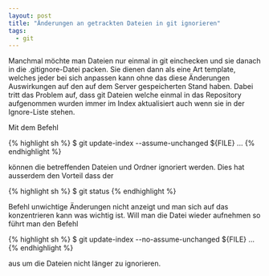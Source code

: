 ```yaml
---
layout: post
title: "Änderungen an getrackten Dateien in git ignorieren"
tags:
  - git
---
```


Manchmal möchte man Dateien nur einmal in git einchecken und sie danach in die
.gitignore-Datei packen. Sie dienen dann als eine Art template, welches jeder
bei sich anpassen kann ohne das diese Änderungen Auswirkungen auf den auf dem
Server gespeicherten Stand haben. Dabei tritt das Problem auf, dass git Dateien
welche einmal in das Repository aufgenommen wurden immer im Index aktualisiert
auch wenn sie in der Ignore-Liste stehen.

Mit dem Befehl

{% highlight sh %}
$ git update-index --assume-unchanged ${FILE} ...
{% endhighlight %}

können die betreffenden Dateien und Ordner ignoriert werden. Dies hat ausserdem
den Vorteil dass der

{% highlight sh %}
$ git status
{% endhighlight %}

Befehl unwichtige Änderungen nicht anzeigt und man sich auf das konzentrieren
kann was wichtig ist. Will man die Datei wieder aufnehmen so führt man den
Befehl

{% highlight sh %}
$ git update-index --no-assume-unchanged ${FILE} ...
{% endhighlight %}

aus um die Dateien nicht länger zu ignorieren.
